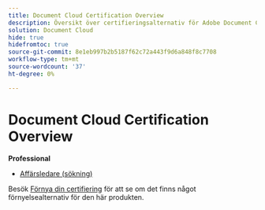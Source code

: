 ```yaml
---
title: Document Cloud Certification Overview
description: Översikt över certifieringsalternativ för Adobe Document Cloud
solution: Document Cloud
hide: true
hidefromtoc: true
source-git-commit: 8e1eb997b2b5187f62c72a443f9d6a848f8c7708
workflow-type: tm+mt
source-wordcount: '37'
ht-degree: 0%

---
```


# Document Cloud Certification Overview

**Professional**

* [Affärsledare (sökning)](/help/certifications/adc/adc-professional.md) <!--AD0-??-->

Besök [Förnya din certifiering](/help/certifications/renew.md) för att se om det finns något förnyelsealternativ för den här produkten.
